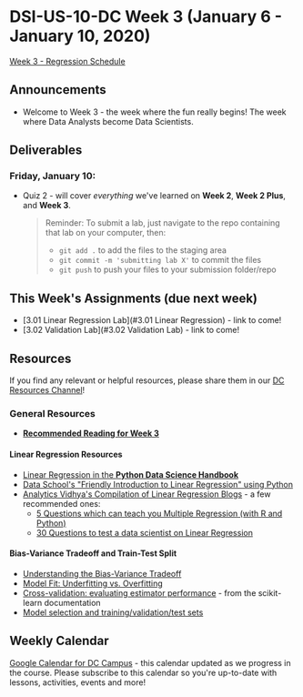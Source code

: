 # DSI-US-10-DC Week 3 (January 6 - January 10, 2020)
[Week 3 - Regression Schedule](https://git.generalassemb.ly/DSI-US-10/course-info#week-3---regression-january-6---january-10)

## Announcements
- Welcome to Week 3 - the week where the fun really begins! The week where Data Analysts become Data Scientists.

## Deliverables

### Friday, January 10:
- Quiz 2 - will cover *everything* we've learned on **Week 2**, **Week 2 Plus**, and **Week 3**.  


  
    > Reminder: To submit a lab, just navigate to the repo containing that lab on your computer, then:
    >
    > -   `git add .` to add the files to the staging area
    > -   `git commit -m 'submitting lab X'` to commit the files
    > -   `git push` to push your files to your submission folder/repo

## This Week's Assignments (due next week)

-   [3.01 Linear Regression Lab](#3.01 Linear Regression) - link to come!
-   [3.02 Validation Lab](#3.02 Validation Lab) - link to come!

## Resources

If you find any relevant or helpful resources, please share them in our [DC Resources Channel](https://app.slack.com/client/T0351JZQ0/CQME38U82)!

### General Resources

- **[Recommended Reading for Week 3](https://git.generalassemb.ly/DSI-US-10/dsi-weekly/blob/master/03-regression/prep-and-reading.md#optional-prework)**

#### Linear Regression Resources

- [Linear Regression in the **Python Data Science Handbook**](https://jakevdp.github.io/PythonDataScienceHandbook/05.06-linear-regression.html)
- [Data School's "Friendly Introduction to Linear Regression" using Python](http://www.dataschool.io/linear-regression-in-python/)
- [Analytics Vidhya's Compilation of Linear Regression Blogs](https://www.analyticsvidhya.com/blog/tag/linear-regression/) - a few recommended ones:
  - [5 Questions which can teach you Multiple Regression (with R and Python)](https://www.analyticsvidhya.com/blog/2015/10/regression-python-beginners/)
  - [30 Questions to test a data scientist on Linear Regression](https://www.analyticsvidhya.com/blog/2017/07/30-questions-to-test-a-data-scientist-on-linear-regression/)

#### Bias-Variance Tradeoff and Train-Test Split
- [Understanding the Bias-Variance Tradeoff](http://scott.fortmann-roe.com/docs/BiasVariance.html)
- [Model Fit: Underfitting vs. Overfitting](https://docs.aws.amazon.com/machine-learning/latest/dg/model-fit-underfitting-vs-overfitting.html)
- [Cross-validation: evaluating estimator performance](https://scikit-learn.org/stable/modules/cross_validation.html#cross-validation) - from the scikit-learn documentation
- [Model selection and training/validation/test sets](https://www.youtube.com/watch?v=MyBSkmUeIEs)

## Weekly Calendar
[Google Calendar for DC Campus](https://calendar.google.com/calendar?cid=Z2VuZXJhbGFzc2VtYi5seV9jbGFzc3Jvb21jNjIzY2NhNkBncm91cC5jYWxlbmRhci5nb29nbGUuY29t) - this calendar updated as we progress in the course. Please subscribe to this calendar so you're up-to-date with lessons, activities, events and more!
